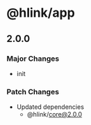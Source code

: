 # @hlink/app

## 2.0.0

### Major Changes

- init

### Patch Changes

- Updated dependencies
  - @hlink/core@2.0.0
